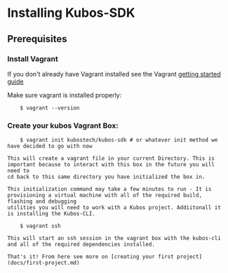 # Installing Kubos-SDK

## Prerequisites

### Install Vagrant

If you don't already have Vagrant installed see the Vagrant [getting started guide](https://www.vagrantup.com/docs/getting-started/)

Make sure vagrant is installed properly:

        $ vagrant --version


### Create your kubos Vagrant Box:

        $ vagrant init kubostech/kubos-sdk # or whatever init method we have decided to go with now

    This will create a vagrant file in your current Directory. This is important because to interact with this box in the future you will need to
    cd back to this same directory you have initialized the box in.

    This initialization command may take a few minutes to run - It is provisioning a virtual machine with all of the required build, flashing and debugging
    utilities you will need to work with a Kubos project. Addiitonall it is installing the Kubos-CLI.

        $ vagrant ssh

    This will start an ssh session in the vagrant box with the kubos-cli and all of the required dependencies installed.

    That's it! From here see more on [creating your first project](docs/first-project.md)
